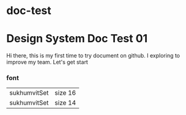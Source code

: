 # doc-test

<html>
<head>
</head>

<h1>Design System Doc Test 01</h1>
<p>Hi there, this is my first time to try document on github. I exploring to improve my team. Let's get start</p>

<h3>font</h3>
<table>
<tr>
   <td>sukhumvitSet</td>
    <td>size 16</td>
</tr>
<tr>
   <td>sukhumvitSet</td>
    <td>size 14</td>
</tr>
</table>

<body>
</body>
</html>
